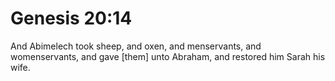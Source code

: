 # Genesis 20:14

And Abimelech took sheep, and oxen, and menservants, and womenservants, and gave [them] unto Abraham, and restored him Sarah his wife.